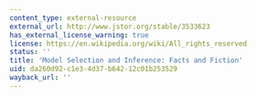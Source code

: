 ```yaml
---
content_type: external-resource
external_url: http://www.jstor.org/stable/3533623
has_external_license_warning: true
license: https://en.wikipedia.org/wiki/All_rights_reserved
status: ''
title: 'Model Selection and Inference: Facts and Fiction'
uid: da260d92-c1e3-4d37-b642-12c01b253529
wayback_url: ''
---
```

